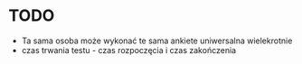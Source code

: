 # TODO

- Ta sama osoba może wykonać te sama ankiete uniwersalna wielekrotnie
- czas trwania testu - czas rozpoczęcia i czas zakończenia